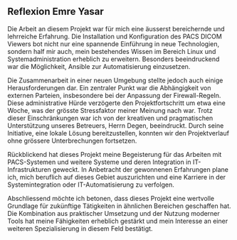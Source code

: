 


## **Reflexion Emre Yasar**

Die Arbeit an diesem Projekt war für mich eine äusserst bereichernde und lehrreiche Erfahrung. Die Installation und Konfiguration des PACS DICOM Viewers bot nicht nur eine spannende Einführung in neue Technologien, sondern half mir auch, mein bestehendes Wissen im Bereich Linux und Systemadministration erheblich zu erweitern. Besonders beeindruckend war die Möglichkeit, Ansible zur Automatisierung einzusetzen.

Die Zusammenarbeit in einer neuen Umgebung stellte jedoch auch einige Herausforderungen dar. Ein zentraler Punkt war die Abhängigkeit von externen Parteien, insbesondere bei der Anpassung der Firewall-Regeln. Diese administrative Hürde verzögerte den Projektfortschritt um etwa eine Woche, was der grösste Stressfaktor meiner Meinung nach war. Trotz dieser Einschränkungen war ich von der kreativen und pragmatischen Unterstützung unseres Betreuers, Herrn Degen, beeindruckt. Durch seine Initiative, eine lokale Lösung bereitzustellen, konnten wir den Projektverlauf ohne grössere Unterbrechungen fortsetzen.

Rückblickend hat dieses Projekt meine Begeisterung für das Arbeiten mit PACS-Systemen und weitere Systeme und deren Integration in IT-Infrastrukturen geweckt. In Anbetracht der gewonnenen Erfahrungen plane ich, mich beruflich auf dieses Gebiet auszurichten und eine Karriere in der Systemintegration oder IT-Automatisierung zu verfolgen.

Abschliessend möchte ich betonen, dass dieses Projekt eine wertvolle Grundlage für zukünftige Tätigkeiten in ähnlichen Bereichen geschaffen hat. Die Kombination aus praktischer Umsetzung und der Nutzung moderner Tools hat meine Fähigkeiten erheblich gestärkt und mein Interesse an einer weiteren Spezialisierung in diesem Feld bestätigt.

